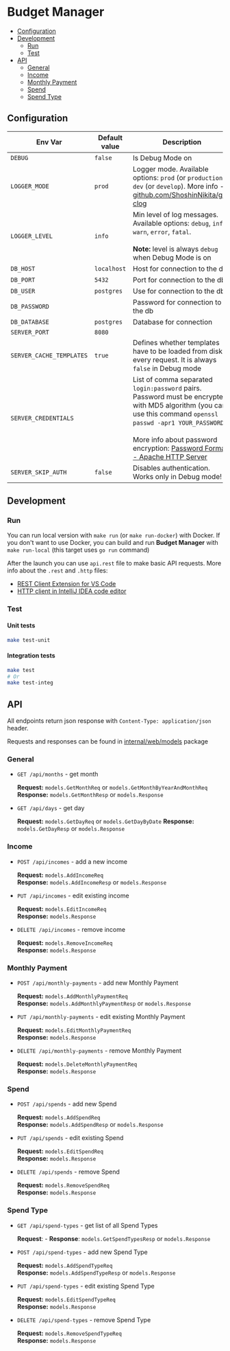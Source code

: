 # Budget Manager

- [Configuration](#configuration)
- [Development](#development)
  - [Run](#run)
  - [Test](#test)
- [API](#api)
  - [General](#general)
  - [Income](#income)
  - [Monthly Payment](#monthly-payment)
  - [Spend](#spend)
  - [Spend Type](#spend-type)

## Configuration

| Env Var                  | Default value | Description                                                                                                                                                                                                                                                                                                          |
| ------------------------ | ------------- | -------------------------------------------------------------------------------------------------------------------------------------------------------------------------------------------------------------------------------------------------------------------------------------------------------------------- |
| `DEBUG`                  | `false`       | Is Debug Mode on                                                                                                                                                                                                                                                                                                     |
| `LOGGER_MODE`            | `prod`        | Logger mode. Available options: `prod` (or `production`), `dev` (or `develop`). More info - [github.com/ShoshinNikita/go-clog](https://github.com/ShoshinNikita/go-clog)                                                                                                                                             | **** |
| `LOGGER_LEVEL`           | `info`        | Min level of log messages. Available options: `debug`, `info`, `warn`, `error`, `fatal`.<br><br>**Note:** level is always `debug` when Debug Mode is on                                                                                                                                                              |
| `DB_HOST`                | `localhost`   | Host for connection to the db                                                                                                                                                                                                                                                                                        |
| `DB_PORT`                | `5432`        | Port for connection to the db                                                                                                                                                                                                                                                                                        |
| `DB_USER`                | `postgres`    | Use for connection to the db                                                                                                                                                                                                                                                                                         |
| `DB_PASSWORD`            |               | Password for connection to the db                                                                                                                                                                                                                                                                                    |
| `DB_DATABASE`            | `postgres`    | Database for connection                                                                                                                                                                                                                                                                                              |
| `SERVER_PORT`            | `8080`        |                                                                                                                                                                                                                                                                                                                      |
| `SERVER_CACHE_TEMPLATES` | `true`        | Defines whether templates have to be loaded from disk every request. It is always `false` in Debug mode                                                                                                                                                                                                              |
| `SERVER_CREDENTIALS`     |               | List of comma separated `login:password` pairs. Password must be encrypted with MD5 algorithm (you can use this command `openssl passwd -apr1 YOUR_PASSWORD`).<br><br>More info about password encryption: [Password Formats - Apache HTTP Server](https://httpd.apache.org/docs/2.4/misc/password_encryptions.html) |
| `SERVER_SKIP_AUTH`       | `false`       | Disables authentication. Works only in Debug mode!                                                                                                                                                                                                                                                                   |

## Development

### Run

You can run local version with `make run` (or `make run-docker`) with Docker. If you don't want to use Docker, you can build and run **Budget Manager** with `make run-local` (this target uses `go run` command)

After the launch you can use `api.rest` file to make basic API requests. More info about the `.rest` and `.http` files:

- [REST Client Extension for VS Code](https://github.com/Huachao/vscode-restclient)
- [HTTP client in IntelliJ IDEA code editor](https://www.jetbrains.com/help/idea/http-client-in-product-code-editor.html)

### Test

#### Unit tests

```bash
make test-unit
```

#### Integration tests

```bash
make test
# Or
make test-integ
```

## API

All endpoints return json response with `Content-Type: application/json` header.

Requests and responses can be found in [internal/web/models](internal/web/models/models.go) package

### General

- `GET /api/months` - get month

  **Request:** `models.GetMonthReq` or `models.GetMonthByYearAndMonthReq`
  **Response:** `models.GetMonthResp` or `models.Response`

- `GET /api/days` - get day

  **Request:** `models.GetDayReq` or `models.GetDayByDate`
  **Response:** `models.GetDayResp` or `models.Response`

### Income

- `POST /api/incomes` - add a new income

  **Request:** `models.AddIncomeReq`  
  **Response:** `models.AddIncomeResp` or `models.Response`

- `PUT /api/incomes` - edit existing income

  **Request:** `models.EditIncomeReq`  
  **Response:** `models.Response`

- `DELETE /api/incomes` - remove income

  **Request:** `models.RemoveIncomeReq`  
  **Response:** `models.Response`

### Monthly Payment

- `POST /api/monthly-payments` - add new Monthly Payment

  **Request:** `models.AddMonthlyPaymentReq`  
  **Response:** `models.AddMonthlyPaymentResp` or `models.Response`

- `PUT /api/monthly-payments` - edit existing Monthly Payment

  **Request:** `models.EditMonthlyPaymentReq`  
  **Response:** `models.Response`

- `DELETE /api/monthly-payments` - remove Monthly Payment

  **Request:** `models.DeleteMonthlyPaymentReq`  
  **Response:** `models.Response`

### Spend

- `POST /api/spends` - add new Spend

  **Request:** `models.AddSpendReq`  
  **Response:** `models.AddSpendResp` or `models.Response`

- `PUT /api/spends` - edit existing Spend

  **Request:** `models.EditSpendReq`  
  **Response:** `models.Response`

- `DELETE /api/spends` - remove Spend

  **Request:** `models.RemoveSpendReq`  
  **Response:** `models.Response`

### Spend Type

- `GET /api/spend-types` - get list of all Spend Types

  **Request**: -
  **Response**: `models.GetSpendTypesResp` or `models.Response`

- `POST /api/spend-types` - add new Spend Type

  **Request:** `models.AddSpendTypeReq`  
  **Response:** `models.AddSpendTypeResp` or `models.Response`

- `PUT /api/spend-types` - edit existing Spend Type

  **Request:** `models.EditSpendTypeReq`  
  **Response:** `models.Response`

- `DELETE /api/spend-types` - remove Spend Type

  **Request:** `models.RemoveSpendTypeReq`  
  **Response:** `models.Response`
